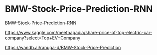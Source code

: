 # BMW-Stock-Price-Prediction-RNN
BMW-Stock-Price-Prediction-RNN

https://www.kaggle.com/meetnagadia/share-price-of-top-electric-car-company?select=Top+EV+Company

https://wandb.ai/ranuga-d/BMW-Stock-Price-Prediction
